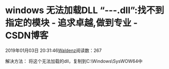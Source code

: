 
# windows 无法加载DLL “---.dll”:找不到指定的模块 - 追求卓越,做到专业 - CSDN博客


2019年01月03日 20:31:46[Waldenz](https://me.csdn.net/enter89)阅读数：267


解决方法：
将这个无法加载的dll，复制到C:\Windows\SysWOW64中

